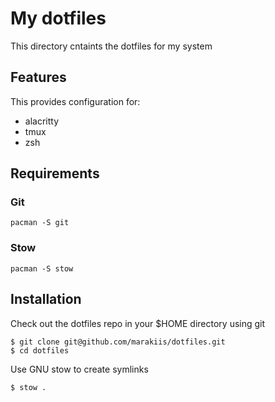 # My dotfiles

This directory cntaints the dotfiles for my system

## Features

This provides configuration for:

- alacritty
- tmux
- zsh

## Requirements

### Git
```
pacman -S git
```

### Stow
```
pacman -S stow
```

## Installation

Check out the dotfiles repo in your $HOME directory using git

```
$ git clone git@github.com/marakiis/dotfiles.git
$ cd dotfiles
```

Use GNU stow to create symlinks
```
$ stow .
```
